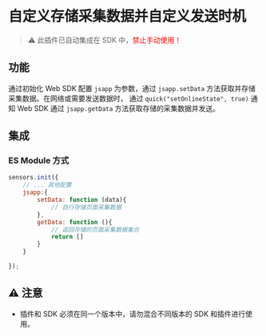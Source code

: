 # 自定义存储采集数据并自定义发送时机
>⚠️ 此插件已自动集成在 SDK 中，<font color=red>禁止手动使用！</font>

## 功能
通过初始化 Web SDK 配置 `jsapp` 为参数，通过 `jsapp.setData` 方法获取并存储采集数据。在网络或需要发送数据时， 通过 `quick("setOnlineState", true)` 通知 Web SDK 通过 `jsapp.getData` 方法获取存储的采集数据并发送。

## 集成
### ES Module 方式
```js
sensors.init({
    // ... 其他配置
    jsapp:{
        setData: function (data){
            // 自行存储页面采集数据
        },
        getData: function (){
            // 返回存储的页面采集数据集合
            return []
        }
    }

});
```

## ⚠️ 注意
- 插件和 SDK 必须在同一个版本中，请勿混合不同版本的 SDK 和插件进行使用。